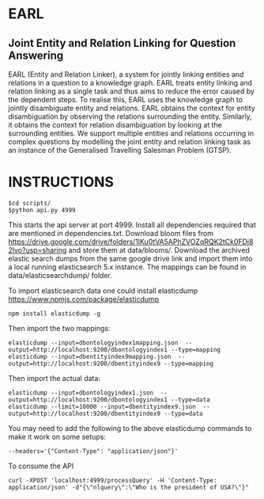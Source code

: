 # EARL 
## Joint Entity and Relation Linking for Question Answering

EARL (Entity and Relation Linker), a system for jointly linking entities and relations in a question to a knowledge graph. EARL treats entity linking and relation linking as a single task and thus aims to reduce the error caused by the dependent steps. To realise this, EARL uses the knowledge graph to jointly disambiguate entity and relations. EARL obtains the context for entity disambiguation by observing the relations surrounding the entity. Similarly, it obtains the context for relation disambiguation by looking at the surrounding entities. We support multiple entities and relations occurring in complex questions by modelling the joint entity and relation linking task as an instance of the Generalised Travelling Salesman Problem (GTSP).



# INSTRUCTIONS

    $cd scripts/
    $python api.py 4999

This starts the api server at port 4999. Install all dependencies required that are mentioned in dependencies.txt. Download bloom files from https://drive.google.com/drive/folders/1lKu0tVA5APhZVOZqRQK2tCk0FDj82lvo?usp=sharing and store them at data/blooms/. Download the archived elastic search dumps from the same google drive link and import them into a local running elasticsearch 5.x instance. The mappings can be found in data/elasticsearchdump/ folder.

To import elasticsearch data one could install elasticdump https://www.npmjs.com/package/elasticdump

    npm install elasticdump -g

Then import the two mappings:

    elasticdump --input=dbontologyindex1mapping.json  --output=http://localhost:9200/dbontologyindex1 --type=mapping
    elasticdump --input=dbentityindex9mapping.json  --output=http://localhost:9200/dbentityindex9 --type=mapping
    
Then import the actual data:

    elasticdump --input=dbontologyindex1.json  --output=http://localhost:9200/dbontologyindex1 --type=data
    elasticdump --limit=10000 --input=dbentityindex9.json  --output=http://localhost:9200/dbentityindex9 --type=data

You may need to add the following to the above elasticdump commands to make it work on some setups:

    --headers='{"Content-Type": "application/json"}'
    
    
To consume the API

    curl -XPOST 'localhost:4999/processQuery' -H 'Content-Type: application/json' -d"{\"nlquery\":\"Who is the president of USA?\"}"

